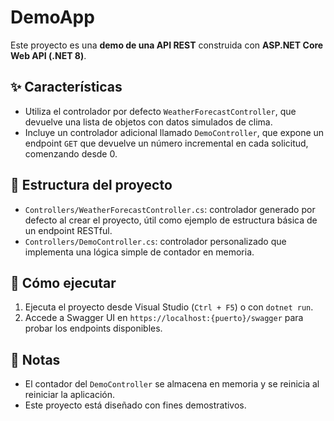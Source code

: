 # DemoApp

Este proyecto es una **demo de una API REST** construida con **ASP.NET Core Web API (.NET 8)**.

## ✨ Características

- Utiliza el controlador por defecto `WeatherForecastController`, que devuelve una lista de objetos con datos simulados de clima.
- Incluye un controlador adicional llamado `DemoController`, que expone un endpoint `GET` que devuelve un número incremental en cada solicitud, comenzando desde 0.

## 📂 Estructura del proyecto

- `Controllers/WeatherForecastController.cs`: controlador generado por defecto al crear el proyecto, útil como ejemplo de estructura básica de un endpoint RESTful.
- `Controllers/DemoController.cs`: controlador personalizado que implementa una lógica simple de contador en memoria.

## 🚀 Cómo ejecutar

1. Ejecuta el proyecto desde Visual Studio (`Ctrl + F5`) o con `dotnet run`.
2. Accede a Swagger UI en `https://localhost:{puerto}/swagger` para probar los endpoints disponibles.

## 📌 Notas

- El contador del `DemoController` se almacena en memoria y se reinicia al reiniciar la aplicación.
- Este proyecto está diseñado con fines demostrativos.

